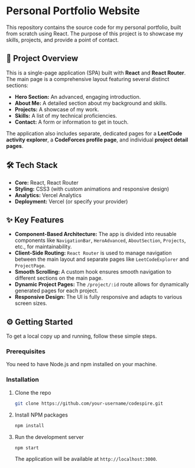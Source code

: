 # Personal Portfolio Website

This repository contains the source code for my personal portfolio, built from scratch using React. The purpose of this project is to showcase my skills, projects, and provide a point of contact.

## 🚀 Project Overview

This is a single-page application (SPA) built with **React** and **React Router**. The main page is a comprehensive layout featuring several distinct sections:

*   **Hero Section:** An advanced, engaging introduction.
*   **About Me:** A detailed section about my background and skills.
*   **Projects:** A showcase of my work.
*   **Skills:** A list of my technical proficiencies.
*   **Contact:** A form or information to get in touch.

The application also includes separate, dedicated pages for a **LeetCode activity explorer**, a **CodeForces profile page**, and individual **project detail pages**.

## 🛠️ Tech Stack

*   **Core:** React, React Router
*   **Styling:** CSS3 (with custom animations and responsive design)
*   **Analytics:** Vercel Analytics
*   **Deployment:** Vercel (or specify your provider)

## ✨ Key Features

*   **Component-Based Architecture:** The app is divided into reusable components like `NavigationBar`, `HeroAdvanced`, `AboutSection`, `Projects`, etc., for maintainability.
*   **Client-Side Routing:** `React Router` is used to manage navigation between the main layout and separate pages like `LeetCodeExplorer` and `ProjectPage`.
*   **Smooth Scrolling:** A custom hook ensures smooth navigation to different sections on the main page.
*   **Dynamic Project Pages:** The `/project/:id` route allows for dynamically generated pages for each project.
*   **Responsive Design:** The UI is fully responsive and adapts to various screen sizes.

## ⚙️ Getting Started

To get a local copy up and running, follow these simple steps.

### Prerequisites

You need to have Node.js and npm installed on your machine.

### Installation

1.  Clone the repo
    ```sh
    git clone https://github.com/your-username/codespire.git
    ```
2.  Install NPM packages
    ```sh
    npm install
    ```
3.  Run the development server
    ```sh
    npm start
    ```
    The application will be available at `http://localhost:3000`.
